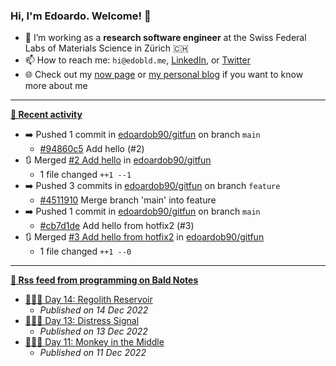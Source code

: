 ### Hi, I'm Edoardo. Welcome! 👋 

- 🔭 I’m working as a **research software engineer** at the Swiss Federal Labs of Materials Science in Zürich 🇨🇭
- 📫 How to reach me: `hi@edobld.me`, [LinkedIn](https://linkedin.com/in/edobld), or [Twitter](https://twitter.com/edobld)
- 🌐 Check out my [now page](https://edoardob.im/now) or [my personal blog](https://blog.edoardob.im) if you want to know more about me

---

**[📰 Recent activity](https://github.com/edoardob90)**
* ➡️ Pushed 1 commit in [edoardob90/gitfun](https://github.com/edoardob90/gitfun) on branch `main`
  * [#94860c5](https://github.com/edoardob90/gitfun/commit/94860c5) Add hello (#2)
* 🔃 Merged [#2 Add hello](https://github.com/edoardob90/gitfun/pull/2) in [edoardob90/gitfun](https://github.com/edoardob90/gitfun)
  * 1 file changed `++1 --1`
* ➡️ Pushed 3 commits in [edoardob90/gitfun](https://github.com/edoardob90/gitfun) on branch `feature`
  * [#4511910](https://github.com/edoardob90/gitfun/commit/4511910) Merge branch &#39;main&#39; into feature
* ➡️ Pushed 1 commit in [edoardob90/gitfun](https://github.com/edoardob90/gitfun) on branch `main`
  * [#cb7d1de](https://github.com/edoardob90/gitfun/commit/cb7d1de) Add hello from hotfix2 (#3)
* 🔃 Merged [#3 Add hello from hotfix2](https://github.com/edoardob90/gitfun/pull/3) in [edoardob90/gitfun](https://github.com/edoardob90/gitfun)
  * 1 file changed `++1 --0`


---

**[🗼 Rss feed from programming on Bald Notes](https://blog.edoardob.im/categories/programming/)**
* [🎄👨‍💻 Day 14: Regolith Reservoir](https://blog.edoardob.im/2022/12/14/day-regolith-reservoir.html)
  * *Published on 14 Dec 2022*
* [🎄👨‍💻 Day 13: Distress Signal](https://blog.edoardob.im/2022/12/13/day-distress-signal.html)
  * *Published on 13 Dec 2022*
* [🎄👨‍💻 Day 11: Monkey in the Middle](https://blog.edoardob.im/2022/12/11/day-monkey-in.html)
  * *Published on 11 Dec 2022*

